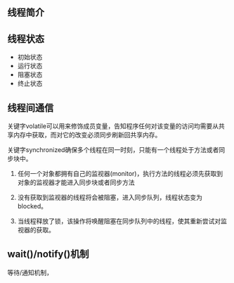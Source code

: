 ## 线程简介



## 线程状态

* 初始状态
* 运行状态
* 阻塞状态
* 终止状态



## 线程间通信

关键字volatile可以用来修饰成员变量，告知程序任何对该变量的访问均需要从共享内存中获取，而对它的改变必须同步刷新回共享内存。



关键字synchronized确保多个线程在同一时刻，只能有一个线程处于方法或者同步块中。



1. 任何一个对象都拥有自己的监视器(monitor)，执行方法的线程必须先获取到对象的监视器才能进入同步块或者同步方法

2. 没有获取到监视器的线程将会被阻塞，进入同步队列，线程状态变为blocked。
3. 当线程释放了锁，该操作将唤醒阻塞在同步队列中的线程，使其重新尝试对监视器的获取。



## wait()/notify()机制

等待/通知机制，